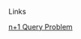 Links

[n+1 Query Problem](https://blog.nimbleways.com/using-entitygraphs-to-solve-n-1-query-problem/)